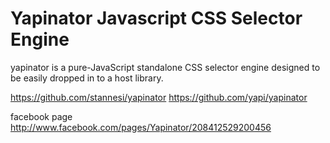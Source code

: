 # Yapinator Javascript CSS Selector Engine


yapinator is a pure-JavaScript standalone CSS selector engine designed to be easily dropped in to a host library.

https://github.com/stannesi/yapinator
https://github.com/yapi/yapinator

facebook page
http://www.facebook.com/pages/Yapinator/208412529200456
